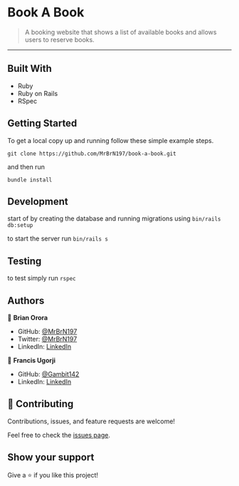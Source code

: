 # Book A Book

> A booking website that shows a list of available books and allows users to reserve books.
---

## Built With

- Ruby
- Ruby on Rails
- RSpec

## Getting Started

To get a local copy up and running follow these simple example steps.

```
git clone https://github.com/MrBrN197/book-a-book.git
```

and then run

```
bundle install
```

## Development 

start of by creating the database and running migrations using
`bin/rails db:setup`

to start the server run `bin/rails s`

## Testing
to test simply run `rspec`


## Authors

👤 **Brian Orora**

- GitHub: [@MrBrN197](https://github.com/MrBrN197)
- Twitter: [@MrBrN197](https://twitter.com/MrBrN197)
- LinkedIn: [LinkedIn](https://www.linkedin.com/in/orora-brian/)

👤 **Francis Ugorji**

- GitHub: [@Gambit142](https://github.com/Gambit142)
- LinkedIn: [LinkedIn](https://www.linkedin.com/in/francis-ugorji/)

## 🤝 Contributing

Contributions, issues, and feature requests are welcome!

Feel free to check the [issues page](../../issues/).

## Show your support

Give a ⭐️ if you like this project!
